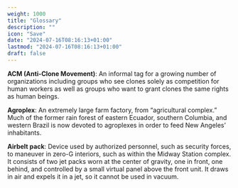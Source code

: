 ```yaml
---
weight: 1000
title: "Glossary"
description: ""
icon: "Save"
date: "2024-07-16T08:16:13+01:00"
lastmod: "2024-07-16T08:16:13+01:00"
draft: false
---
```


**ACM (Anti-Clone Movement)**: An informal tag for a growing number of organizations including groups who see clones solely as competition for human workers as well as groups who want to grant clones the same rights as human beings.

**Agroplex**: An extremely large farm factory, from “agricultural complex.” Much of the former rain forest of eastern Ecuador, southern Columbia, and western Brazil is now devoted to agroplexes in order to feed New Angeles’ inhabitants.

**Airbelt pack**: Device used by authorized personnel, such as security forces, to maneuver in zero-G interiors, such as within the Midway Station complex. It consists of two jet packs worn at the center of gravity, one in front, one behind, and controlled by a small virtual panel above the front unit. It draws in air and expels it in a jet, so it cannot be used in vacuum.
